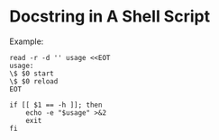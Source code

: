 Docstring in A Shell Script 
===========================


Example:

```shell script
read -r -d '' usage <<EOT
usage:
\$ $0 start
\$ $0 reload
EOT

if [[ $1 == -h ]]; then
    echo -e "$usage" >&2
    exit
fi
```